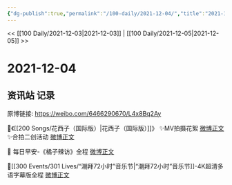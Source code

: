 ```yaml
---
{"dg-publish":true,"permalink":"/100-daily/2021-12-04/","title":"2021-12-04"}
---
```



<< [[100 Daily/2021-12-03\|2021-12-03]] | [[100 Daily/2021-12-05\|2021-12-05]] >>

# 2021-12-04

## 资讯站 记录

原博链接: https://weibo.com/6466290670/L4x8Bq2Ay

🌟《[[200 Songs/花西子（国际版）\|花西子（国际版）]]》
✨MV拍摄花絮 [微博正文](https://weibo.com/detail/4710747819476256)
✨合拍二创活动 [微博正文](https://weibo.com/detail/4710637273613073)

🌟 每日早安-《橘子辣访》全程 [微博正文](https://weibo.com/detail/4710602720675310)

🌟[[300 Events/301 Lives/“潮拜72小时”音乐节\|“潮拜72小时”音乐节]]-4K超清多语字幕版全程 [微博正文](https://weibo.com/detail/4710805121010591)
